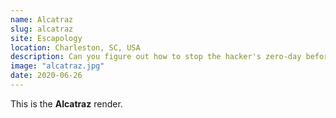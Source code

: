 ```yaml
---
name: Alcatraz
slug: alcatraz
site: Escapology
location: Charleston, SC, USA
description: Can you figure out how to stop the hacker's zero-day before it executes?
image: "alcatraz.jpg"
date: 2020-06-26
---
```


This is the **Alcatraz** render.